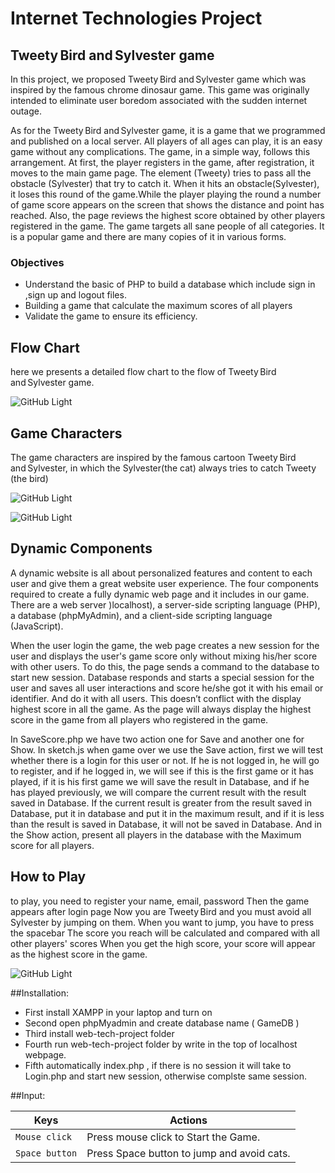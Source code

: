 # Internet Technologies Project 

 ## Tweety Bird and Sylvester game

In this project, we proposed Tweety Bird and Sylvester game which was inspired by the famous chrome dinosaur game. This game was originally intended to eliminate user boredom associated with the sudden internet outage. 

   As for the Tweety Bird and Sylvester game, it is a game that we programmed and published on a local server. All players of all ages can play, it is an easy game without any complications. The game, in a simple way, follows this arrangement. At first, the player registers in the game, after registration, it moves to the main game page. The element (Tweety) tries to pass all the obstacle (Sylvester) that try to catch it. When it hits an obstacle(Sylvester), it loses this round of the game.While the player playing the round a number of game score appears on the screen that shows the distance and point has reached. Also, the page reviews the highest score obtained by other players registered in the game. The game targets all sane people of all categories. It is a popular game and there are many copies of it in various forms. 
   
   ### Objectives 
   
   - Understand the basic of PHP to build a database which include sign in ,sign up and logout files.
   - Building a game that calculate the maximum scores of all players
   - Validate the game to ensure its efficiency.


 ## Flow Chart
 
 here we presents a detailed flow chart to the flow of Tweety Bird and Sylvester game. 
 
![GitHub Light](https://github.com/nmabinkanaan/web-tech-project/blob/main/ReadMeimage/Flowchart.jpg)
 
 
## Game Characters

The game characters are inspired by the famous cartoon Tweety Bird and Sylvester, in which the Sylvester(the cat) always tries to catch Tweety (the bird)
 
 ![GitHub Light](https://github.com/nmabinkanaan/web-tech-project/blob/main/ReadMeimage/Sylevster.png)
 
  ![GitHub Light](https://github.com/nmabinkanaan/web-tech-project/blob/main/ReadMeimage/tweety.png)
 
 ##  Dynamic Components  
 
A dynamic website is all about personalized features and content to each user and give them a great website user experience. The four components required to create a fully dynamic web page and it includes in our game. There are a web server )localhost), a server-side scripting language (PHP), a database (phpMyAdmin), and a client-side scripting language (JavaScript).  

When the user login the game, the web page creates a new session for the user and displays the user's game score only without mixing his/her score with other users. To do this, the page sends a command to the database to start new session. Database responds and starts a special session for the user and saves all user interactions and score he/she got it with his email or identifier. And do it with all users. This doesn’t conflict with the display highest score in all the game. As the page will always display the highest score in the game from all players who registered in the game.  

   In SaveScore.php we have two action one for Save and another one for Show. In sketch.js when game over we use the Save action, first we will test whether there is a login for this user or not. If he is not logged in, he will go to register, and if he logged in, we will see if this is the first game or it has played, if it is his first game we will save the result in Database, and if he has played previously, we will compare the current result with the result saved in Database. If the current result is greater from the result saved in Database, put it in database and put it in the maximum result, and if it is less than the result is saved in Database, it will not be saved in Database. And in the Show action, present all players in the database with the Maximum score for all players. 
 
 
  ## How to Play
  
to play, you need to register your name, email, password Then the game appears after login page
Now you are Tweety Bird and you must avoid all Sylvester by jumping on them. When you want to jump, you have to press the spacebar
The score you reach will be calculated and compared with all other players' scores
When you get the high score, your score will appear as the highest score in the game.

  ![GitHub Light](https://github.com/nmabinkanaan/web-tech-project/blob/main/ReadMeimage/TheGame.gif)


##Installation:
 - First install XAMPP in your laptop and turn on
 - Second open phpMyadmin and create database name ( GameDB ) 
 - Third install web-tech-project folder
 - Fourth run web-tech-project folder by write in the top of localhost webpage. 
 - Fifth automatically index.php , if there is no session it will take to Login.php and start new session, otherwise complste same session.



##Input: 

| Keys | Actions |
| --- | --- |
| `Mouse click` | Press mouse click to Start the Game. |
| `Space button` | 	Press Space button to jump and avoid cats. |
  
  

 
